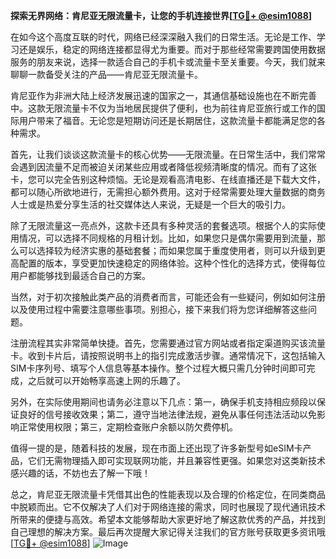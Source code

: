 **探索无界网络：肯尼亚无限流量卡，让您的手机连接世界[[TG💪+ @esim1088](https://t.me/s/esim1088)]**

在如今这个高度互联的时代，网络已经深深融入我们的日常生活。无论是工作、学习还是娱乐，稳定的网络连接都显得尤为重要。而对于那些经常需要跨国使用数据服务的朋友来说，选择一款适合自己的手机卡或流量卡至关重要。今天，我们就来聊聊一款备受关注的产品——肯尼亚无限流量卡。

肯尼亚作为非洲大陆上经济发展迅速的国家之一，其通信基础设施也在不断完善中。这款无限流量卡不仅为当地居民提供了便利，也为前往肯尼亚旅行或工作的国际用户带来了福音。无论您是短期访问还是长期居住，这款流量卡都能满足您的各种需求。

首先，让我们谈谈这款流量卡的核心优势——无限流量。在日常生活中，我们常常会遇到因流量不足而被迫关闭某些应用或者降低视频清晰度的情况。而有了这张卡，您可以完全告别这种烦恼。无论是观看高清电影、在线直播还是下载大文件，都可以随心所欲地进行，无需担心额外费用。这对于经常需要处理大量数据的商务人士或是热爱分享生活的社交媒体达人来说，无疑是一个巨大的吸引力。

除了无限流量这一亮点外，这款卡还具有多种灵活的套餐选项。根据个人的实际使用情况，可以选择不同规格的月租计划。比如，如果您只是偶尔需要用到流量，那么可以选择较为经济实惠的基础套餐；而如果您属于重度使用者，则可以升级到更高配置的版本，享受更加快速稳定的网络体验。这种个性化的选择方式，使得每位用户都能够找到最适合自己的方案。

当然，对于初次接触此类产品的消费者而言，可能还会有一些疑问，例如如何注册以及使用过程中需要注意哪些事项。别担心，接下来我们将为您详细解答这些问题。

注册流程其实非常简单快捷。首先，您需要通过官方网站或者指定渠道购买该流量卡。收到卡片后，请按照说明书上的指引完成激活步骤。通常情况下，这包括输入SIM卡序列号、填写个人信息等基本操作。整个过程大概只需几分钟时间即可完成，之后就可以开始畅享高速上网的乐趣了。

另外，在实际使用期间也请务必注意以下几点：第一，确保手机支持相应频段以保证良好的信号接收效果；第二，遵守当地法律法规，避免从事任何违法活动以免影响正常使用权限；第三，定期检查账户余额以防欠费停机。

值得一提的是，随着科技的发展，现在市面上还出现了许多新型号如eSIM卡产品，它们无需物理插入即可实现联网功能，并且兼容性更强。如果您对这类新技术感兴趣的话，不妨也去了解一下哦！

总之，肯尼亚无限流量卡凭借其出色的性能表现以及合理的价格定位，在同类商品中脱颖而出。它不仅解决了人们对于网络连接的需求，同时也展现了现代通讯技术所带来的便捷与高效。希望本文能够帮助大家更好地了解这款优秀的产品，并找到自己理想的解决方案。最后再次提醒大家记得关注我们的官方账号获取更多资讯哦[[TG💪+ @esim1088](https://t.me/s/esim1088)] ![Image](https://i.postimg.cc/4NQfJmqS/Snipaste-2025-05-13-00-14-12.png)